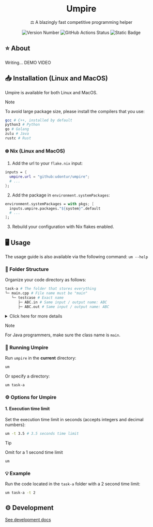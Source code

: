 <br />
<div align="center">
  <h1 align="center">Umpire</h1>
  <p align="center">
    ⚖️ A blazingly fast competitive programming helper 
    <br />
    <br />
    <img alt="Version Number" src="https://img.shields.io/badge/v0.1--alpha-Package?label=Version&color=blue">
    <img alt="GitHub Actions Status" src="https://img.shields.io/github/actions/workflow/status/udontur/umpire/build-nix.yml?logo=GitHub">
    <img alt="Static Badge" src="https://img.shields.io/badge/Passion-Made%20with?label=Made%20with&color=red">
  </p>
</div>

## ⭐️ About
Writing...
DEMO VIDEO

## 📥 Installation (Linux and MacOS)
Umpire is available for both Linux and MacOS. 
> [!NOTE]
> To avoid large package size, please install the compilers that you use:
> ```sh
> gcc # C++, installed by default
> python3 # Python
> go # Golang
> zulu # Java
> rustc # Rust
> ```
### ❄️ Nix (Linux and MacOS)
1. Add the url to your ```flake.nix``` input:
```nix
inputs = {
  umpire.url = "github:udontur/umpire";
  # ...
};
```
2. Add the package in ```environment.systemPackages```:
```nix
environment.systemPackages = with pkgs; [
  inputs.umpire.packages."${system}".default
  # ...
];
```
3. Rebuild your configuration with Nix flakes enabled.
<!-- ### 🍺 Homebrew (MacOS) -->
<!-- ### 🔵 AUR (Arch Linux) -->
## 🖥️ Usage
The usage guide is also available via the following command: `um --help`

### 📁 Folder Structure
Organize your code directory as follows:
```sh
task-a # The folder that stores everything
└─ main.cpp # File name must be "main"
   └─ testcase # Exact name
      ├─ ABC.in # Same input / output name: ABC
      ├─ ABC.out # Same input / output name: ABC

```

<details>
  <summary>Click here for more details</summary><br />
<code>task-a</code> is the directory that contains the code file and test case folder.

The code file should be named as <code>main.XXX</code> where <code>XXX</code> is the file extension (<code>.cpp</code> for C++).

The test cases should be located in the <code>testcase</code> folder (must be the **exact name**).

Each test case in the folder must be in the format of <code>ABC.in</code> and <code>ABC.out</code> where <code>ABC</code> is the input / output file name.
</details>


> [!NOTE]
> For Java programmers, make sure the class name is `main`.

### 🧠 Running Umpire
Run `umpire` in the **current** directory:
```sh
um
```
Or specify a directory:
```
um task-a
```

### ⚙️ Options for Umpire
#### 1. Execution time limit
Set the execution time limit in seconds (accepts integers and decimal numbers):
```sh
um -t 3.5 # 3.5 seconds time limit
```
> [!TIP]
> Omit for a 1 second time limit
> ```
> um
> ```

### 💡 Example
Run the code located in the `task-a` folder with a 2 second time limit:
```sh
um task-a -t 2
```  

## ⚙️ Development
[See development docs](docs/development.md)
